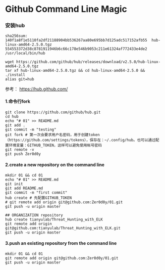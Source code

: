# Github Command Line Magic

### 安装hub
```
sha256sum:
140f1a8f1e5110fa2df21188904bb536267aa80e695bb7d125adc517152afb55  hub-linux-amd64-2.5.0.tgz
554553372d38c8781911946b6c66c178e546b9053c211e61324af772433e4de2  /usr/local/bin/hub
```
```
wget https://github.com/github/hub/releases/download/v2.5.0/hub-linux-amd64-2.5.0.tgz
tar xf hub-linux-amd64-2.5.0.tgz && cd hub-linux-amd64-2.5.0 && ./install
alias git=hub
```
参考：
https://hub.github.com/

#### 1.命令行fork
```
git clone https://github.com/github/hub.git
cd hub
echo "# 01" >> README.md
git add .
git commit -m "testing"
git fork # 第一次会要求用户名密码，用于创建token（https://github.com/settings/tokens），保存在：~/.config/hub。也可以通过配置环境变量：GITHUB_TOKEN，这样可以避免使用帐号密码
git remote -v
git push Zer0d0y
```

#### 2.create a new repository on the command line
```
mkdir 01 && cd 01
echo "# 01" >> README.md
git init
git add README.md
git commit -m "first commit"
hub create # 先配置GITHUB_TOKEN
# git remote add origin git@github.com:Zer0d0y/01.git
git push -u origin master

## ORGANIZATION repository
hub create tianyulab/Threat_Hunting_with_ELK
git remote add origin git@github.com:tianyulab/Threat_Hunting_with_ELK.git
git push -u origin master
```

#### 3.push an existing repository from the command line
```
mkdir 01 && cd 01
git remote add origin git@github.com:Zer0d0y/01.git
git push -u origin master
```
